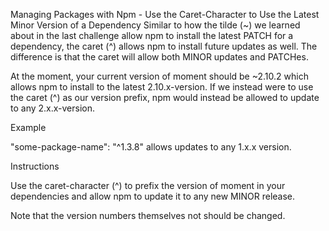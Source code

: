 Managing Packages with Npm - Use the Caret-Character to Use the Latest Minor Version of a Dependency
Similar to how the tilde (~) we learned about in the last challenge allow npm to install the latest PATCH for a dependency, the caret (^) allows npm to install future updates as well. The difference is that the caret will allow both MINOR updates and PATCHes.

At the moment, your current version of moment should be ~2.10.2 which allows npm to install to the latest 2.10.x-version. If we instead were to use the caret (^) as our version prefix, npm would instead be allowed to update to any 2.x.x-version.

Example

"some-package-name": "^1.3.8" allows updates to any 1.x.x version.

Instructions

Use the caret-character (^) to prefix the version of moment in your dependencies and allow npm to update it to any new MINOR release.

Note that the version numbers themselves not should be changed.